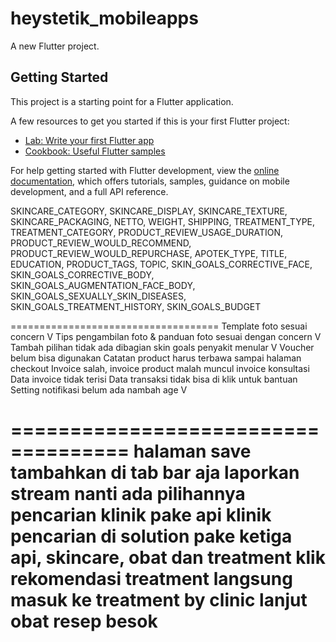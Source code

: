 # heystetik_mobileapps

A new Flutter project.

## Getting Started

This project is a starting point for a Flutter application.

A  few resources to get you started if this is your first Flutter project:

- [Lab: Write your first Flutter app](https://docs.flutter.dev/get-started/codelab)
- [Cookbook: Useful Flutter samples](https://docs.flutter.dev/cookbook)

For help getting started with Flutter development, view the
[online documentation](https://docs.flutter.dev/), which offers tutorials,
samples, guidance on mobile development, and a full API reference.

<!-- sophiaclark@gmail.com -->

 SKINCARE_CATEGORY, 
 SKINCARE_DISPLAY, 
 SKINCARE_TEXTURE, 
 SKINCARE_PACKAGING, 
 NETTO, 
 WEIGHT, 
 SHIPPING, 
 TREATMENT_TYPE,
 TREATMENT_CATEGORY, 
 PRODUCT_REVIEW_USAGE_DURATION, 
 PRODUCT_REVIEW_WOULD_RECOMMEND, 
 PRODUCT_REVIEW_WOULD_REPURCHASE, 
 APOTEK_TYPE, 
 TITLE, 
 EDUCATION, 
 PRODUCT_TAGS, 
 TOPIC, 
 SKIN_GOALS_CORRECTIVE_FACE, 
 SKIN_GOALS_CORRECTIVE_BODY, 
 SKIN_GOALS_AUGMENTATION_FACE_BODY, 
 SKIN_GOALS_SEXUALLY_SKIN_DISEASES, 
 SKIN_GOALS_TREATMENT_HISTORY, 
 SKIN_GOALS_BUDGET

====================================
Template foto sesuai concern V
Tips pengambilan foto & panduan foto sesuai dengan concern V
Tambah pilihan tidak ada dibagian skin goals penyakit menular V
Voucher belum bisa digunakan
Catatan product harus terbawa sampai halaman checkout
Invoice salah, invoice product malah muncul invoice konsultasi
Data invoice tidak terisi
Data transaksi tidak bisa di klik untuk bantuan
Setting notifikasi belum ada
nambah age V

====================================
halaman save tambahkan di tab bar aja
laporkan stream nanti ada pilihannya
pencarian klinik pake api klinik
pencarian di solution pake ketiga api, skincare, obat dan treatment
klik rekomendasi treatment langsung masuk ke treatment by clinic
lanjut obat resep besok
====================================
